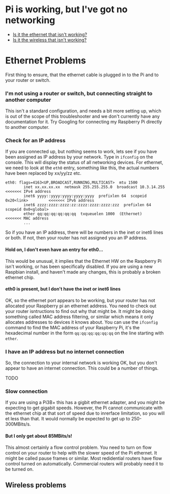 # Pi is working, but I've got no networking


- [Is it the ethernet that isn't working?](#ethernet-problems)
- [Is it the wireless that isn't working?](#wireless-problems)


# Ethernet Problems

First thing to ensure, that the ethernet cable is plugged in to the Pi and to your router or switch. 

### I'm not using a router or switch, but connecting straight to another computer

This isn't a standard configuration, and needs a bit more setting up, which is out of the scope of this troubleshooter and we don't currently have any documentation for it. Try Googling for connecting my Raspberry Pi directly to another computer.

### Check for an IP address

If you are connected up, but nothing seems to work, lets see if you have been assigned as IP address by your network. Type in ```ifconfig``` on the console. This will display the status of all networking devices. For ethernet, we need to look at the ```eth0``` entry, something like this, the actual numbers have been replaced by xx/yy/zz etc.

```
eth0: flags=4163<UP,BROADCAST,RUNNING,MULTICAST>  mtu 1500
        inet xx.xx.xx.xx  netmask 255.255.255.0  broadcast 10.3.14.255            <<<<<<< IPv4 address
        inet6 yyyy::yyyy:yyyy:yyyy:yyyy  prefixlen 64  scopeid 0x20<link>         <<<<<<< IPv6 address 
        inet6 zzzz:zzzz:zzzz:zz:zzzz:zzzz:zzzz:zzz  prefixlen 64  scopeid 0x0<global>
        ether qq:qq:qq:qq:qq:qq  txqueuelen 1000  (Ethernet)                      <<<<<<< MAC address
        ...
```

So if you have an IP address, there will be numbers in the inet or inet6 lines or both. If not, then your router has not assigned you an IP address.

#### Hold on, I don't even have an entry for eth0...

This would be unusual, it implies that the Ethernet HW on the Raspberry Pi isn't working, or has been specifically disabled. If you are using a new Raspbian install, and haven't made any changes, this is probably a broken ethernet chip.

#### eth0 is present, but I don't have the inet or inet6 lines

OK, so the ethernet port appears to be working, but your router has not allocated your Raspberry pi an ethernet address. You need to check out your router isntructions to find out why that might be. It might be doing something called MAC address filtering, or similar which means it only allocates addresses to devices it knows about. You can use the `ifconfig` command to find the MAC address of your Raspberry Pi, it's the hexadecimal number in the form `qq:qq:qq:qq:qq:qq` on the line starting with `ether`.

### I have an IP address but no internet connection

So, the connection to your internal network is working OK, but you don't appear to have an internet connection. This could be a number of things. 

TODO

### Slow connection

If you are using a Pi3B+ this has a gigbit ethernet adapter, and you might be expecting to get gigabit speeds. However, the Pi cannot communicate with the ethernet chip at that sort of speed due to inrerface limitation, so you will et less than that. It would normally be expected to get up to 250-300MBits/s. 

#### But I only get about 85MBits/s!

This almost certainly a flow control problem. You need to turn on flow control on your router to help with the slower speed of the Pi ethernet. It might be called pause frames or similar. Most redidential routers have flow control turned on automatically. Commercial routers will probably need it to be turned on.

## Wireless problems


